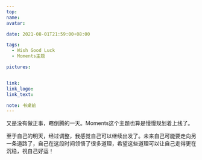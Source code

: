 ```yaml
---
top:
name: 
avatar:

date: 2021-08-01T21:59:00+08:00

tags:
  - Wish Good Luck
  - Moments主题

pictures:


link: 
link_logo:
link_text: 

note: 书桌前
---
```



又是没有做正事，瞎倒腾的一天。Moments这个主题也算是慢慢规划着上线了。

至于自己的明天，经过调整，我感觉自己可以继续出发了。未来自己可能要走向另一条道路了，自己在这段时间领悟了很多道理，希望这些道理可以让自己走得更在沉稳，祝自己好运！